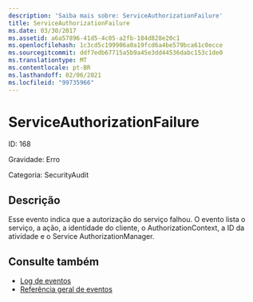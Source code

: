 ```yaml
---
description: 'Saiba mais sobre: ServiceAuthorizationFailure'
title: ServiceAuthorizationFailure
ms.date: 03/30/2017
ms.assetid: a6a57896-41d5-4c05-a2fb-184d828e20c1
ms.openlocfilehash: 1c3cd5c199906a0a19fcd6a4be579bca61c0ecce
ms.sourcegitcommit: ddf7edb67715a5b9a45e3dd44536dabc153c1de0
ms.translationtype: MT
ms.contentlocale: pt-BR
ms.lasthandoff: 02/06/2021
ms.locfileid: "99735966"
---
```

# <a name="serviceauthorizationfailure"></a>ServiceAuthorizationFailure

ID: 168  
  
 Gravidade: Erro  
  
 Categoria: SecurityAudit  
  
## <a name="description"></a>Descrição  

 Esse evento indica que a autorização do serviço falhou. O evento lista o serviço, a ação, a identidade do cliente, o AuthorizationContext, a ID da atividade e o Service AuthorizationManager.  
  
## <a name="see-also"></a>Consulte também

- [Log de eventos](index.md)
- [Referência geral de eventos](events-general-reference.md)
